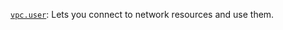 [`vpc.user`](../../../../iam/concepts/access-control/roles.md#vpc-user): Lets you connect to network resources and use them.

